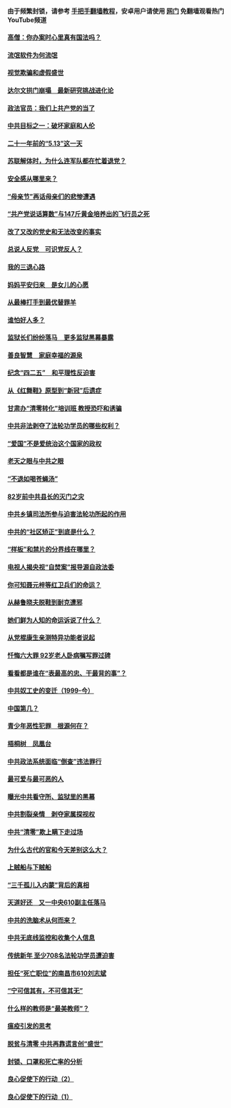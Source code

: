 #### 由于频繁封锁，请参考 [手把手翻墙教程](https://github.com/gfw-breaker/guides/wiki/)，安卓用户请使用 [网门](https://github.com/gfw-breaker/nogfw/blob/master/dl.md?t=06070602) 免翻墙观看热门YouTube频道 

#### [高僧：你办案时心里真有国法吗？](../pages/19/426530.md?t=06070602) 

#### [流氓软件为何流氓](../pages/19/426531.md?t=06070602) 

#### [视觉欺骗和虚假盛世](../pages/19/426443.md?t=06070602) 

#### [达尔文拱门崩塌　最新研究挑战进化论](../pages/19/426009.md?t=06070602) 

#### [政法官员：我们上共产党的当了](../pages/19/425351.md?t=06070602) 

#### [中共目标之一：破坏家庭和人伦](../pages/19/424454.md?t=06070602) 

#### [二十一年前的“5.13”这一天](../pages/19/424814.md?t=06070602) 

#### [苏联解体时，为什么连军队都在忙着退党？](../pages/19/424335.md?t=06070602) 

#### [安全感从哪里来？](../pages/19/424336.md?t=06070602) 

#### [“母亲节”再话母亲们的悲惨遭遇](../pages/19/424234.md?t=06070602) 

#### [“共产党说话算数”与147斤黄金培养出的飞行员之死](../pages/19/424115.md?t=06070602) 

#### [改了又改的党史和无法改变的事实](../pages/19/424037.md?t=06070602) 

#### [总说人反党　可识党反人？](../pages/19/423820.md?t=06070602) 

#### [我的三退心路](../pages/19/423876.md?t=06070602) 

#### [妈妈平安归来　是女儿的心愿](../pages/19/423947.md?t=06070602) 

#### [从最棒打手到最优替罪羊](../pages/19/423819.md?t=06070602) 

#### [谁怕好人多？](../pages/19/423774.md?t=06070602) 

#### [监狱长们纷纷落马　更多监狱黑幕暴露](../pages/19/423787.md?t=06070602) 

#### [善良智慧　家庭幸福的源泉](../pages/19/423632.md?t=06070602) 

#### [纪念“四二五”　和平理性反迫害](../pages/19/423660.md?t=06070602) 

#### [从《红舞鞋》原型到“新冠”后遗症](../pages/19/423509.md?t=06070602) 

#### [甘肃办“清零转化”培训班 教授恐吓和诱骗](../pages/19/423498.md?t=06070602) 

#### [中共非法剥夺了法轮功学员的哪些权利？](../pages/19/423392.md?t=06070602) 

#### [“爱国”不是爱统治这个国家的政权](../pages/19/423029.md?t=06070602) 

#### [老天之眼与中共之眼](../pages/19/423378.md?t=06070602) 

#### [“不退如喝苍蝇汤”](../pages/19/423287.md?t=06070602) 

#### [82岁前中共县长的灭门之灾](../pages/19/423055.md?t=06070602) 

#### [中共乡镇司法所参与迫害法轮功所起的作用](../pages/19/423064.md?t=06070602) 

#### [中共的“社区矫正”到底是什么？](../pages/19/422870.md?t=06070602) 

#### [“样板”和禁片的分界线在哪里？](../pages/19/422704.md?t=06070602) 

#### [电视人揭央视“自焚案”报导源自政法委](../pages/19/422770.md?t=06070602) 

#### [你可知聂元梓等红卫兵们的命运？](../pages/19/422848.md?t=06070602) 

#### [从赫鲁晓夫脱鞋到耐克遭邪](../pages/19/422826.md?t=06070602) 

#### [她们鲜为人知的命运诉说了什么？](../pages/19/422754.md?t=06070602) 

#### [从党棍康生亲测特异功能者说起](../pages/19/422657.md?t=06070602) 

#### [忏悔六大罪 92岁老人卧病嘱写罪过碑](../pages/19/422750.md?t=06070602) 

#### [看看都是谁在“表最高的忠、干最背的事”？](../pages/19/422703.md?t=06070602) 

#### [中共奴工史的变迁（1999-今）](../pages/19/422656.md?t=06070602) 

#### [中国第几？](../pages/19/422496.md?t=06070602) 

#### [青少年恶性犯罪　根源何在？](../pages/19/422449.md?t=06070602) 

#### [梧桐树　凤凰台](../pages/19/422442.md?t=06070602) 

#### [中共政法系统面临“倒查”违法罪行](../pages/19/422497.md?t=06070602) 

#### [最可爱与最可恶的人](../pages/19/422448.md?t=06070602) 

#### [曝光中共看守所、监狱里的黑幕](../pages/19/422390.md?t=06070602) 

#### [中共割裂亲情　剥夺家属探视权](../pages/19/422364.md?t=06070602) 

#### [中共“清零”欺上瞒下走过场](../pages/19/422306.md?t=06070602) 

#### [为什么古代的官和今天差别这么大？](../pages/19/422228.md?t=06070602) 

#### [上贼船与下贼船](../pages/19/422276.md?t=06070602) 

#### [“三千孤儿入内蒙”背后的真相](../pages/19/422229.md?t=06070602) 

#### [天道好还　又一中央610副主任落马](../pages/19/422155.md?t=06070602) 

#### [中共的洗脑术从何而来？](../pages/19/422154.md?t=06070602) 

#### [中共无底线监控和收集个人信息](../pages/19/422039.md?t=06070602) 

#### [传统新年 至少708名法轮功学员遭迫害](../pages/19/421946.md?t=06070602) 

#### [担任“死亡职位”的南昌市610刘志斌](../pages/19/421957.md?t=06070602) 

#### [“宁可信其有，不可信其无”](../pages/19/421691.md?t=06070602) 

#### [什么样的教师是“最美教师”？](../pages/19/421755.md?t=06070602) 

#### [瘟疫引发的思考](../pages/19/421594.md?t=06070602) 

#### [脱贫与清零 中共再靠谎言创“盛世”](../pages/19/421590.md?t=06070602) 

#### [封锁、口罩和死亡率的分析](../pages/19/421495.md?t=06070602) 

#### [良心促使下的行动（2）](../pages/19/421361.md?t=06070602) 

#### [良心促使下的行动（1）](../pages/19/421302.md?t=06070602) 

